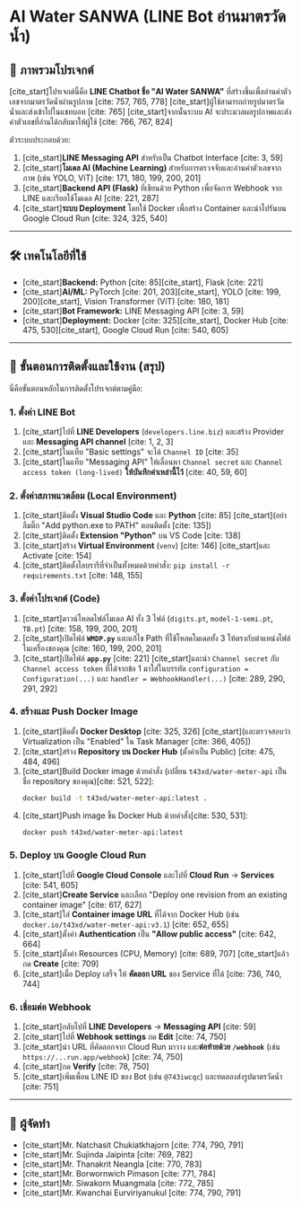 # AI Water SANWA (LINE Bot อ่านมาตรวัดน้ำ)

## 📖 ภาพรวมโปรเจกต์

[cite_start]โปรเจกต์นี้คือ **LINE Chatbot ชื่อ "AI Water SANWA"** ที่สร้างขึ้นเพื่ออ่านค่าตัวเลขจากมาตรวัดน้ำผ่านรูปภาพ [cite: 757, 765, 778] [cite_start]ผู้ใช้สามารถถ่ายรูปมาตรวัดน้ำและส่งเข้าไปในแชทบอท [cite: 765] [cite_start]จากนั้นระบบ AI จะประมวลผลรูปภาพและส่งค่าตัวเลขที่อ่านได้กลับมาให้ผู้ใช้ [cite: 766, 767, 824]

ตัวระบบประกอบด้วย:
1.  [cite_start]**LINE Messaging API** สำหรับเป็น Chatbot Interface [cite: 3, 59]
2.  [cite_start]**โมเดล AI (Machine Learning)** สำหรับการตรวจจับและอ่านค่าตัวเลขจากภาพ (เช่น YOLO, ViT) [cite: 171, 180, 199, 200, 201]
3.  [cite_start]**Backend API (Flask)** ที่เขียนด้วย Python เพื่อจัดการ Webhook จาก LINE และเรียกใช้โมเดล AI [cite: 221, 287]
4.  [cite_start]**ระบบ Deployment** โดยใช้ Docker เพื่อสร้าง Container และนำไปรันบน Google Cloud Run [cite: 324, 325, 540]

---

## 🛠️ เทคโนโลยีที่ใช้

* [cite_start]**Backend:** Python [cite: 85][cite_start], Flask [cite: 221]
* [cite_start]**AI/ML:** PyTorch [cite: 201, 203][cite_start], YOLO [cite: 199, 200][cite_start], Vision Transformer (ViT) [cite: 180, 181]
* [cite_start]**Bot Framework:** LINE Messaging API [cite: 3, 59]
* [cite_start]**Deployment:** Docker [cite: 325][cite_start], Docker Hub [cite: 475, 530][cite_start], Google Cloud Run [cite: 540, 605]

---

## 🚀 ขั้นตอนการติดตั้งและใช้งาน (สรุป)

นี่คือขั้นตอนหลักในการติดตั้งโปรเจกต์ตามคู่มือ:

### 1. ตั้งค่า LINE Bot
1.  [cite_start]ไปที่ **LINE Developers** (`developers.line.biz`) และสร้าง Provider และ **Messaging API channel** [cite: 1, 2, 3]
2.  [cite_start]ในแท็บ "Basic settings" จะได้ `Channel ID` [cite: 35]
3.  [cite_start]ในแท็บ "Messaging API" ให้เลื่อนหา `Channel secret` และ `Channel access token (long-lived)` **ให้บันทึกค่าเหล่านี้ไว้** [cite: 40, 59, 60]

### 2. ตั้งค่าสภาพแวดล้อม (Local Environment)
1.  [cite_start]ติดตั้ง **Visual Studio Code** และ **Python** [cite: 85] [cite_start](อย่าลืมติ๊ก "Add python.exe to PATH" ตอนติดตั้ง [cite: 135])
2.  [cite_start]ติดตั้ง **Extension "Python"** บน VS Code [cite: 138]
3.  [cite_start]สร้าง **Virtual Environment** (`venv`) [cite: 146] [cite_start]และ Activate [cite: 154]
4.  [cite_start]ติดตั้งไลบรารีที่จำเป็นทั้งหมดด้วยคำสั่ง: `pip install -r requirements.txt` [cite: 148, 155]

### 3. ตั้งค่าโปรเจกต์ (Code)
1.  [cite_start]ดาวน์โหลดไฟล์โมเดล AI ทั้ง 3 ไฟล์ (`digits.pt`, `model-1-semi.pt`, `TB.pt`) [cite: 158, 199, 200, 201]
2.  [cite_start]เปิดไฟล์ **`WMDP.py`** และแก้ไข Path ที่ใช้โหลดโมเดลทั้ง 3 ให้ตรงกับตำแหน่งไฟล์ในเครื่องของคุณ [cite: 160, 199, 200, 201]
3.  [cite_start]เปิดไฟล์ **`app.py`** [cite: 221] [cite_start]และนำ `Channel secret` กับ `Channel access token` ที่ได้จากข้อ 1 มาใส่ในบรรทัด `configuration = Configuration(...)` และ `handler = WebhookHandler(...)` [cite: 289, 290, 291, 292]

### 4. สร้างและ Push Docker Image
1.  [cite_start]ติดตั้ง **Docker Desktop** [cite: 325, 326] [cite_start](และตรวจสอบว่า Virtualization เป็น "Enabled" ใน Task Manager [cite: 366, 405])
2.  [cite_start]สร้าง **Repository บน Docker Hub** (ตั้งค่าเป็น Public) [cite: 475, 484, 496]
3.  [cite_start]Build Docker image ด้วยคำสั่ง (เปลี่ยน `t43xd/water-meter-api` เป็นชื่อ repository ของคุณ)[cite: 521, 522]:
    ```bash
    docker build -t t43xd/water-meter-api:latest .
    ```
4.  [cite_start]Push image ขึ้น Docker Hub ด้วยคำสั่ง[cite: 530, 531]:
    ```bash
    docker push t43xd/water-meter-api:latest
    ```

### 5. Deploy บน Google Cloud Run
1.  [cite_start]ไปที่ **Google Cloud Console** และไปที่ **Cloud Run** -> **Services** [cite: 541, 605]
2.  [cite_start]**Create Service** และเลือก "Deploy one revision from an existing container image" [cite: 617, 627]
3.  [cite_start]ใส่ **Container image URL** ที่ได้จาก Docker Hub (เช่น `docker.io/t43xd/water-meter-api:v3.1`) [cite: 652, 655]
4.  [cite_start]ตั้งค่า **Authentication** เป็น **"Allow public access"** [cite: 642, 664]
5.  [cite_start]ตั้งค่า Resources (CPU, Memory) [cite: 689, 707] [cite_start]แล้วกด **Create** [cite: 709]
6.  [cite_start]เมื่อ Deploy เสร็จ ให้ **คัดลอก URL** ของ Service ที่ได้ [cite: 736, 740, 744]

### 6. เชื่อมต่อ Webhook
1.  [cite_start]กลับไปที่ **LINE Developers** -> **Messaging API** [cite: 59]
2.  [cite_start]ไปที่ **Webhook settings** กด **Edit** [cite: 74, 750]
3.  [cite_start]นำ URL ที่คัดลอกจาก Cloud Run มาวาง และ**ต่อท้ายด้วย `/webhook`** (เช่น `https://...run.app/webhook`) [cite: 74, 750]
4.  [cite_start]กด **Verify** [cite: 78, 750]
5.  [cite_start]เพิ่มเพื่อน LINE ID ของ Bot (เช่น `@743iwcqc`) และทดลองส่งรูปมาตรวัดน้ำ [cite: 751]

---

## 👥 ผู้จัดทำ
* [cite_start]Mr. Natchasit Chukiatkhajorn [cite: 774, 790, 791]
* [cite_start]Mr. Sujinda Jaipinta [cite: 769, 782]
* [cite_start]Mr. Thanakrit Neangla [cite: 770, 783]
* [cite_start]Mr. Borwornwich Pimason [cite: 771, 784]
* [cite_start]Mr. Siwakorn Muangmala [cite: 772, 785]
* [cite_start]Mr. Kwanchai Eurviriyanukul [cite: 774, 790, 791]
